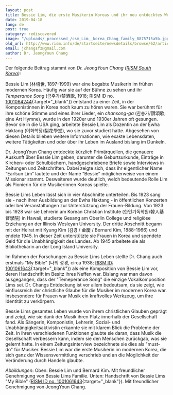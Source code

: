 ```yaml
---
layout: post
title: Bessie Lim, die erste Musikerin Koreas und ihr neu entdecktes Werk
date: 2019-04-18
lang: de
post: true
category: rediscovered
image: "/uploads/_processed_/csm_Lim__korea_Chang_family_8875715a5b.jpg"
old_url: http://www.rism.info/de/startseite/newsdetails/browse/62/article/64/bessie-lim-the-first-woman-musician-of-korea-and-her-newly-discovered-work.html
email: jchangsfz@gmail.com
author: Dr. JeongYoun Chang
---
```



Der folgende Beitrag stammt von _Dr. JeongYoun Chang ([RISM South Korea](http://ewha.kor.rism.info/index.php?id=531#c2385)):_

Bessie Lim (林培世, 1897-1999) war eine begabte Musikerin im frühen modernen Korea. Häufig war sie auf der Bühne zu sehen und ihr _Temperance Song_ (금주가/禁酒歌, 1918; RISM ID no. [1001064244](https://opac.rism.info/search?id=1001064244&View=rism){:target="_blank"}) entstand zu einer Zeit, in der Komponistinnen in Korea noch kaum zu hören waren. Sie war berühmt für ihre schöne Stimme und eines ihrer Lieder, ein _chansong-ga_ (찬송가/讚頌歌; eine Art Hymne), wurde in den 1920er und 1930er Jahren oft gesungen. Bevor sie in die USA ging, arbeitete Bessie Lim als Dozentin an der Ewha Haktang (이화학당/梨花學堂), wo sie zuvor studiert hatte. Abgesehen von diesen Details blieben weitere Informationen, wie exakte Lebensdaten, weitere Tätigkeiten und oder über ihr Leben im Ausland bislang im Dunkeln.

Dr. JeongYoun Chang entdeckte kürzlich Primärquellen, die genauere Auskunft über Bessie Lim geben, darunter die Geburtsurkunde, Einträge in Kirchen- oder Schulbüchern, handgeschriebene Briefe sowie Interviews in Zeitungen und Zeitschriften. Dabei zeigte sich, dass ihr eigentlicher Name “Earlsun Lim” lautete und der Name “Bessie” möglicherweise von einem Missionar stammt. Desweiteren wurde deutlich, welch bedeutende Rolle Lim als Pionierin für die Musikerinnen Koreas spielte.

Bessie Lims Leben lässt sich in vier Abschnitte unterteilen. Bis 1923 sang sie - nach ihrer Ausbildung an der Ewha Haktang - in öffentlichen Konzerten oder bei Veranstaltungen zur Unterstützung der Frauen-Bildung. Von 1923 bis 1928 war sie Lehrerin am Korean Christian Institute (한인기독학원/韓人基督學院) in Hawaii, studierte Gesang am Oberlin College und religiöse Erziehung an der Illinois Wesleyan University. Der dritte Abschnitt begann mit der Heirat mit Kyung Kim (김경 / 金慶 / Bernard Kim, 1888-1966) und endete 1945. In dieser Zeit unterstützte sie Frauen in Korea und spendete Geld für die Unabhängigkeit des Landes. Ab 1945 arbeitete sie als Bibliothekarin an der Long Island University.

Im Rahmen der Forschungen zu Bessie Lims Leben stellte Dr. Chang auch erstmals "My Bible" (나의 성경, circa 1938; [RISM ID: 1001061643](https://opac.rism.info/search?id=1001061643&View=rism&Language=en){:target="_blank"}) als eine Komposition von Bessie Lim vor, deren Handschrift im Besitz ihres Neffen war. Bislang war man davon ausgegangen, dass der "Temeperance Song" die einzige Vokalkomposition Lims sei. Dr. Changs Entdeckung ist vor allem bedeutsam, da sie zeigt, wie einflussreich der christliche Glaube für die Musiker im modernen Korea war. Insbesondere für Frauen war Musik ein kraftvolles Werkzeug, um ihre Identität zu verkörpern.

Bessie Lims gesamtes Leben wurde von ihrem christlichen Glauben geprägt und zeigt, wie sie dank der Musik ihren Platz innerhalb der Gesellschaft fand. Als Sängerin, Komponistin, Lehrerin, Sozial- und Unabhängigkeitsaktivistin erkannte sie mit klarem Blick die Probleme der Zeit. In ihren verschiedenen Funktionen glaubte sie daran, dass Musik die Gesellschaft verbessern kann, indem sie den Menschen zurückgab, was sie gelernt hatte. In einem Zeitungsinterview bezeichnete sie dies als "must-do" für Musiker. Bessie Lim war die erste Musikerin im modernen Korea, die sich ganz der Wissensvermittlung verschrieb und an die Möglichkeit der Veränderung durch Handeln glaubte.



_Abbildungen_:
Oben: Bessie Lim und Bernard Kim. Mit freundlicher Genehmigung von Bessie Lims Familie.
Unten: Handschrift von Bessie Lims "My Bible" ([RISM ID no. 1001061643](https://opac.rism.info/search?id=1001061643&View=rism&Language=en){:target="_blank"}). Mit freundlicher Genehmigung von JeongYoun Chang.

<script type="text/javascript">var switchTo5x=true;</script><script type="text/javascript" src="http://w.sharethis.com/button/buttons.js"></script><script type="text/javascript">stLight.options({publisher: "9b601438-1ce1-49d8-bfd7-9cff5df54c17", doNotHash: false, doNotCopy: false, hashAddressBar: false});</script>